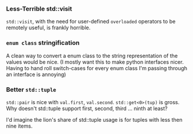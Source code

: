 
### Less-Terrible std::visit

`std::visit`, with the need for user-defined `overloaded` operators to be remotely useful, is frankly horrible. 

### `enum class` stringification

A clean way to convert a enum class to the string representation of the values would be nice.
(I mostly want this to make python interfaces nicer. Having to hand roll switch-cases for every enum class I'm passing through an interface is annoying)

### Better `std::tuple`

`std::pair` is nice with `val.first`, `val.second`. `std::get<0>(tup)` is gross. Why doesn't std::tuple support first, second, third ... ninth at least? 

I'd imagine the lion's share of std::tuple usage is for tuples with less then nine items.
